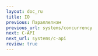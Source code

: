 ```yaml
---
layout: doc_ru
title: IO
previous: Параллелизм
previous_url: systems/concurrency
next: C-API
next_url: systems/c-api
review: true
---
```

